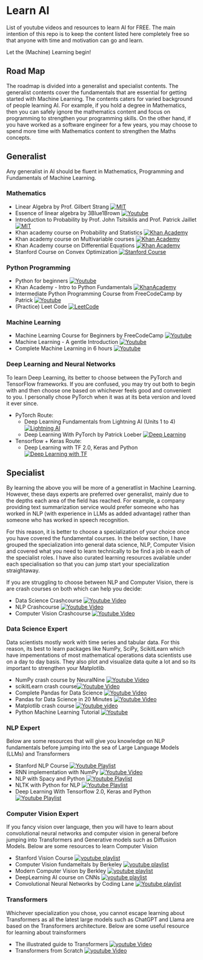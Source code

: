 # Learn AI
List of youtube videos and resources to learn AI for FREE. The main intention of this repo is to keep the content listed here completely free so that anyone with time and motivation can go and learn. 

Let the (Machine) Learning begin!


## Road Map
The roadmap is divided into a generalist and specialist contents. The generalist contents cover the fundamentals that are essential for getting started with Machine Learning. The contents caters for varied background of people learning AI. For example, if you hold a degree in Mathematics, then you can safely ignore the mathematics content and focus on programming to strengthen your programming skills. On the other hand, if you have worked as a software engineer for a few years, you may choose to spend more time with Mathematics content to strengthen the Maths concepts.

## Generalist
Any generalist in AI should be fluent in Mathematics, Programming and Fundamentals of Machine Learning.

### Mathematics 
* Linear Algebra by Prof. Gilbert Strang [![MIT](https://img.shields.io/badge/MIT-Course-green)](https://ocw.mit.edu/courses/18-06-linear-algebra-spring-2010)
* Essence of linear algebra by 3Blue1Brown [![Youtube](https://img.shields.io/badge/youtube-playlist-red)](https://youtube.com/playlist?list=PLZHQObOWTQDPD3MizzM2xVFitgF8hE_ab&si=qzO3W0FPK8phBwfq)
* Introduction to Probability by Prof. John Tsitsiklis and Prof. Patrick Jaillet [![MIT](https://img.shields.io/badge/MIT-course-green)](https://ocw.mit.edu/courses/res-6-012-introduction-to-probability-spring-2018) 
* Khan academy course on Probability and Statistics [![Khan Academy](https://img.shields.io/badge/khan-academy-green)](https://www.khanacademy.org/math/statistics-probability)
* Khan academy course on Multivariable  courses [![Khan Academy](https://img.shields.io/badge/khan-academy-green)](https://www.khanacademy.org/math/multivariable-calculus)
* Khan Academy course on Differential Equations [![Khan Academy](https://img.shields.io/badge/khan-academy-green)](https://www.khanacademy.org/math/differential-equations)
* Stanford Course on Convex Optimization [![Stanford Course](https://img.shields.io/badge/youtube-playlist-red)](https://youtube.com/playlist?list=PL3940DD956CDF0622&si=9zyhEK61OV9fCdQd)


### Python Programming
* Python for beginners [![Youtube](https://img.shields.io/badge/youtube-video-red)](https://youtu.be/kqtD5dpn9C8?si=TPhoQNddwXN_tBo0)
* Khan Academy - Intro to Python Fundamentals [![KhanAcademy](https://img.shields.io/badge/khan-academy-green)](https://www.khanacademy.org/computing/intro-to-python-fundamentals)
* Intermediate Python Programming Course from FreeCodeCamp by Patrick [![Youtube](https://img.shields.io/badge/youtube-video-red)](https://youtu.be/HGOBQPFzWKo?si=0a4x2UW2VB6E06GD)
* (Practice) Leet Code [![LeetCode](https://img.shields.io/badge/leet-code-blue)](https://leetcode.com/problemset)

### Machine Learning
* Machine Learning Course for Beginners by FreeCodeCamp [![Youtube](https://img.shields.io/badge/youtube-video-red)](https://youtu.be/NWONeJKn6kc?si=DPLvbMZYn0GLF-dd)
* Machine Learning - A gentle Introduction [![Youtube](https://img.shields.io/badge/youtube-playlist-red)](https://www.youtube.com/playlist?list=PLblh5JKOoLUICTaGLRoHQDuF_7q2GfuJF)
* Complete Machine Learning in 6 hours [![Youtube](https://img.shields.io/badge/youtube-video-red)](https://youtu.be/JxgmHe2NyeY?si=tbhHKAj3TkKPGdJk)

### Deep Learning and Neural Networks
To learn Deep Learning, its better to choose between the PyTorch and TensorFlow frameworks. If you are confused, you may try out both to begin with and then choose one based on whichever feels good and convenient to you. 
I personally chose PyTorch when it was at its beta version and loved it ever since. 
* PyTorch Route:
  * Deep Learning Fundamentals from Lightning AI (Units 1 to 4) [![Lightning AI](https://img.shields.io/badge/lightning-AI-blue)](https://lightning.ai/courses/deep-learning-fundamentals/)
  * Deep Learning With PyTorch by Patrick Loeber [![Deep Learning](https://img.shields.io/badge/youtube-video-red)](https://youtu.be/c36lUUr864M?si=7dmGNkkRvNYPsaoB)
* Tensorflow + Keras Route:
  * Deep Learning with TF 2.0, Keras and Python [![Deep Learning with TF](https://img.shields.io/badge/youtube-playlist-red)](https://www.youtube.com/playlist?list=PLeo1K3hjS3uu7CxAacxVndI4bE_o3BDtO)


## Specialist
By learning the above you will be more of a generatlist in Machine Learning. However, these days experts are preferred over generalist, mainly due to the depths each area of the field has reached. For example, a company providing text summarization service would prefer someone who has worked in NLP (with experience in LLMs as added advantage) rather than someone who has worked in speech recognition. 

For this reason, it is better to choose a specialization of your choice once you have covered the fundamental courses. In the below section, I have grouped the specialization into general data science, NLP, Computer Vision and covered what you need to learn technically to be find a job in each of the specialist roles. I have also curated learning resources available under each specialisation so that you can jump start your specialization straightaway. 

If you are struggling to choose between NLP and Computer Vision, there is are crash courses on both which can help you decide:
* Data Science Crashcourse [![Youtube Video](https://img.shields.io/badge/youtube-video-red)](https://youtu.be/X3paOmcrTjQ?si=urNTnMpQ4DwGj_FC)
* NLP Crashcourse [![Youtube Video](https://img.shields.io/badge/youtube-video-red)](https://youtu.be/oi0JXuL19TA?si=Jfl9IETi76feN1rl)
* Computer Vision Crashcourse [![Youtube Video](https://img.shields.io/badge/youtube-video-red)](https://youtu.be/-4E2-0sxVUM?si=CbLa1PgiG6Nxh0nv)

### Data Science Expert
Data scientists mostly work with time series and tabular data. For this reason, its best to learn packages like NumPy, SciPy, ScikitLearn which have impementations of most mathematical operations data scientists use on a day to day basis. They also plot and visualize data quite a lot and so its important to strengthen your Matplotlib. 
* NumPy crash course by NeuralNine [![Youtube Video](https://img.shields.io/badge/youtube-video-red)](https://youtu.be/4c_mwnYdbhQ?si=Ek3Ya127G9USFGkm)
* scikitLearn crash course[![Youtube Video](https://img.shields.io/badge/youtube-video-red)](https://youtu.be/0B5eIE_1vpU?si=J39vUzHCVLzd-A-Y)
* Complete Pandas for Data Science [![Youtube Video](https://img.shields.io/badge/youtube-video-red)](https://youtu.be/vmEHCJofslg?si=7vpKWnBZWERFxDFa)
* Pandas for Data Science in 20 Minutes [![Youtube Video](https://img.shields.io/badge/youtube-video-red)](https://youtu.be/tRKeLrwfUgU?si=Pqv78sYkipISZyOL)
* Matplotlib crash course [![Youtube video](https://img.shields.io/badge/youtube-video-red)](https://youtu.be/OZOOLe2imFo?si=YoIhvBxPHYRLqrHG)
* Python Machine Learning Tutorial [![Youtube](https://img.shields.io/badge/youtube-video-red)](https://youtu.be/7eh4d6sabA0?si=6yKIZRtZbaRDvpVN)

### NLP Expert 
Below are some resources that will give you knowledge on NLP fundamentals before jumping into the sea of Large Language Models (LLMs) and Transformers

* Stanford NLP Course [![Youtube Playlist](https://img.shields.io/badge/youtube-playlist-red)](https://youtube.com/playlist?list=PLoROMvodv4rMFqRtEuo6SGjY4XbRIVRd4&si=dePhbnlV7XghdNqo)
* RNN implementation with NumPy [![Youtube Video](https://img.shields.io/badge/youtube-video-red)](https://youtu.be/4wuIOcD1LLI?si=wkF7oBS-Bc6lKATP)
* NLP with Spacy and Python [![Youtube Playlist](https://img.shields.io/badge/youtube-playlist-red)](https://youtu.be/dIUTsFT2MeQ?si=QjoCJvmeNbjS1xvR)
* NLTK with Python for NLP [![Youtube Playlist](https://img.shields.io/badge/youtube-video-red)](https://youtube.com/playlist?list=PLQVvvaa0QuDf2JswnfiGkliBInZnIC4HL&si=-2RDqorBmVIMZCLl)
* Deep Learning With Tensorflow 2.0, Keras and Python [![Youtube Playlist](https://img.shields.io/badge/youtube-video-red)](https://youtube.com/playlist?list=PLeo1K3hjS3uu7CxAacxVndI4bE_o3BDtO&si=FE2Nb6Ye1gzy5CxA)

### Computer Vision Expert
If you fancy vision over language, then you will have to learn about convolutional neural networks and computer vision in general before jumping into Transformers and Generative models such as Diffusion Models. Below are some resources to learn Computer Vision
* Stanford Vision Course [![youtube playlist](https://img.shields.io/badge/youtube-playlist-red)](https://youtube.com/playlist?list=PLf7L7Kg8_FNxHATtLwDceyh72QQL9pvpQ&si=553HbDVPA74TXzH2)
* Computer Vision fundameltals by Berkeley  [![youtube playlist](https://img.shields.io/badge/youtube-playlist-red)](https://youtube.com/playlist?list=PLhwIOYE-ldwL6h-peJADfNm8bbO3GlKEy&si=RJ20eGaBHt8R-avO)
* Modern Computer Vision by Berkley [![youtube playlist](https://img.shields.io/badge/youtube-playlist-red)](https://youtube.com/playlist?list=PLzWRmD0Vi2KVsrCqA4VnztE4t71KnTnP5&si=fd1dENGSk7GGQY8u)
* DeepLearning AI course on CNNs [![youtube playlist](https://img.shields.io/badge/youtube-playlist-red)](https://youtube.com/playlist?list=PLkDaE6sCZn6Gl29AoE31iwdVwSG-KnDzF&si=BUsf1kcwmBRECNfr)
* Convolutional Neural Networks by Coding Lane [![Youtube playlist](https://img.shields.io/badge/youtube-playlist-red)](https://www.youtube.com/playlist?list=PLuhqtP7jdD8CD6rOWy20INGM44kULvrHu)

### Transformers
Whichever specialization you chose, you cannot escape learning about Transformers as all the latest large models such as ChatGPT and Llama are based on the Transformers architecture. Below are some useful resource for learning about trainsformers
* The illustrated guide to Transformers [![youtube Video](https://img.shields.io/badge/youtube-video-red)](https://youtu.be/4Bdc55j80l8?si=VoebIwJIVduho7_E)
* Transformers from Scratch [![youtube Video](https://img.shields.io/badge/youtube-playlist-red)](https://youtube.com/playlist?list=PLTl9hO2Oobd97qfWC40gOSU8C0iu0m2l4&si=2IBTi3iQfp9WiNIT) 






